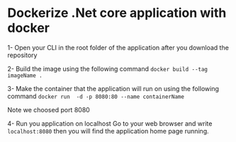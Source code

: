 # Dockerize .Net core application with docker

1- Open your CLI in the root folder of the application after you download the repository

2- Build the image using the following command
`docker build --tag imageName .`

3- Make the container that the application will run on using the following command
`docker run  -d -p 8080:80 --name containerName`

Note we choosed port 8080

4- Run you application on localhost
Go to your web browser and write `localhost:8080` then you will find the application home page running.
